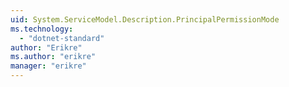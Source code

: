 ```yaml
---
uid: System.ServiceModel.Description.PrincipalPermissionMode
ms.technology: 
  - "dotnet-standard"
author: "Erikre"
ms.author: "erikre"
manager: "erikre"
---
```


